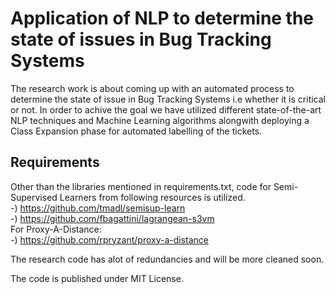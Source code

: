 # Application of NLP to determine the state of issues in Bug Tracking Systems

The research work is about coming up with an automated process to determine the state of issue in Bug Tracking Systems i.e whether it is critical or not. In order to achive the goal we have utilized different state-of-the-art NLP techniques and Machine Learning algorithms alongwith deploying a Class Expansion phase for automated labelling of the tickets.

## Requirements
Other than the libraries mentioned in requirements.txt, code for Semi-Supervised Learners from following resources is utilized.<br>
-) https://github.com/tmadl/semisup-learn <br>
-) https://github.com/fbagattini/lagrangean-s3vm <br>
For Proxy-A-Distance: <br>
-) https://github.com/rpryzant/proxy-a-distance <br>

The research code has alot of redundancies and will be more cleaned soon.

The code is published under MIT License.
